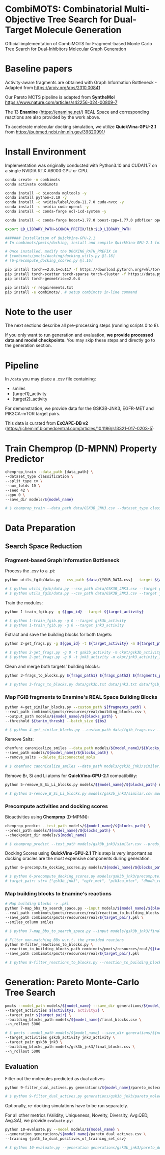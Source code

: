 # CombiMOTS: Combinatorial Multi-Objective Tree Search for Dual-Target Molecule Generation
Official implementation of CombiMOTS for Fragment-based Monte Carlo Tree Search for Dual-Inhibitors Molecular Graph Generation

# Baseline papers
Activity-aware fragments are obtained with Graph Information Bottleneck - Adapted from https://arxiv.org/abs/2310.00841

Our Pareto MCTS pipeline is adapted from **SyntheMol** https://www.nature.com/articles/s42256-024-00809-7

The 13 **Enamine** (https://enamine.net/) REAL Space and corresponding reactions are also provided by the work above.

To accelerate molecular docking simulation, we utilize **QuickVina-GPU-2.1** from https://pubmed.ncbi.nlm.nih.gov/39320991/


# Install Environment
Implementation was originally conducted with Python3.10 and CUDA11.7 on a single NVIDIA RTX A6000 GPU or CPU.
```sh
conda create -n combimots
conda activate combimots

conda install -c bioconda mgltools -y
conda install python=3.10 -y
conda install -c nvidia/label/cuda-11.7.0 cuda-nvcc -y
conda install -c nvidia cuda-opencl -y
conda install -c conda-forge ocl-icd-system -y

conda install -c conda-forge boost=1.77.0 boost-cpp=1.77.0 pdbfixer openbabel openmm -y

export LD_LIBRARY_PATH=$CONDA_PREFIX/lib:$LD_LIBRARY_PATH

####### Installation of QuickVina-GPU-2.1
# In combimots/pmcts/docking, install and compile QuickVina-GPU-2.1 following https://github.com/DeltaGroupNJUPT/Vina-GPU-2.1

# Once installed, modify the DOCKING_PATH_PREFIX in 
# [combimots/pmcts/docking/docking_utils.py @l.16]
# [6-precompute_docking_scores.py @l.16]

pip install torch==2.0.1+cu117 -f https://download.pytorch.org/whl/torch_stable.html
pip install torch-scatter torch-sparse torch-cluster -f https://data.pyg.org/whl/torch-2.0.1+cu117.html
pip install torch-geometric==2.0.4

pip install -r requirements.txt
pip install -e combimots/. # setup combimots in-line command
```

# Note to the user
The next sections describe all pre-processing steps (running scripts 0 to 8).

If you only want to run generation and evaluation, **we provide processed data and model checkpoints**.
You may skip these steps and directly go to the generation section.

# Pipeline

In `/data` you may place a .csv file containing:
- smiles
- {target1}_activity
- {target2}_activity

For demonstration, we provide data for the GSK3B-JNK3, EGFR-MET and PIK3CA-mTOR target pairs.

This data is curated from **ExCAPE-DB v2** (https://jcheminf.biomedcentral.com/articles/10.1186/s13321-017-0203-5)

# Train Chemprop (D-MPNN) Property Predictor
```sh
chemprop_train --data_path {data_path} \
--dataset_type classification \
--split_type cv \
--num_folds 10 \
--seed 42 \
--gpu 0 \
--save_dir models/${model_name}

# $ chemprop_train --data_path data/GSK3B_JNK3.csv --dataset_type classification --split_type cv --num_folds 10 --seed 42 --gpu 0 --save_dir models/gsk3b_jnk3
```

# Data Preparation

## Search Space Reduction

### Fragment-based Graph Information Bottleneck 

Process the .csv to a .pt:
```sh
python utils_fgib/data.py --csv_path $data/{YOUR_DATA.csv} --target ${activity}

# $ python utils_fgib/data.py --csv_path data/GSK3B_JNK3.csv --target gsk3b_activity
# $ python utils_fgib/data.py --csv_path data/GSK3B_JNK3.csv --target jnk3_activity

```
Train the modules:
```sh
python 1-train_fgib.py -g ${gpu_id} --target ${target_activity}

# $ python 1-train_fgib.py -g 0 --target gsk3b_activity
# $ python 1-train_fgib.py -g 0 --target jnk3_activity
```

Extract and save the building blocks for both targets:
```sh
python 2-get_frags.py -g ${gpu_id} -t ${target_activity} -m ${target_pt_path} -v ${frags_path}

# $ python 2-get_frags.py -g 0 -t gsk3b_activity -m ckpt/gsk3b_activity_10.pt -v data/gsk3b.txt
# $ python 2-get_frags.py -g 0 -t jnk3_activity -m ckpt/jnk3_activity_10.pt -v data/jnk3.txt
```

Clean and merge both targets' building blocks:
```sh
python 3-frags_to_blocks.py ${frags_path1} ${frags_path2} ${fragments_path}

# $ python 3-frags_to_blocks.py data/gsk3b.txt data/jnk3.txt data/fgib_frags.csv
```

### Map FGIB fragments to Enamine's REAL Space Building Blocks
```sh
python 4-get_similar_blocks.py --custom_path ${fragments_path} \
--real_path combimots/pmcts/resources/real/building_blocks.csv \
--output_path models/${model_name}/${blocks_path} \
--threshold ${tanim_thresh} --batch_size ${bs}

# $ python 4-get_similar_blocks.py --custom_path data/fgib_frags.csv --real_path combimots/pmcts/resources/real/building_blocks.csv --output_path models/gsk3b_jnk3/similar.csv --threshold 0.4 --batch_size 2500
```
Remove Salts:
```sh
chemfunc canonicalize_smiles --data_path models/${model_name}/${blocks_path} \
--save_path models/${model_name}/${blocks_path} \
--remove_salts --delete_disconnected_mols

# $ chemfunc canonicalize_smiles --data_path models/gsk3b_jnk3/similar.csv --save_path models/gsk3b_jnk3/similar.csv --remove_salts --delete_disconnected_mols
```
Remove Br, Si and Li atoms for **QuickVina-GPU-2.1** compatibility:
```sh
python 5-remove_B_Si_Li_blocks.py models/${model_name}/${blocks_path} models/${model_name}/${blocks_path}

# $ python 5-remove_B_Si_Li_blocks.py models/gsk3b_jnk3/similar.csv models/gsk3b_jnk3/similar.csv
```
### Precompute activities and docking scores

Bioactivities using **Chemprop** (D-MPNN):
```sh
chemprop_predict --test_path models/${model_name}/${blocks_path} \
--preds_path models/${model_name}/${blocks_path} \
--checkpoint_dir models/${model_name}

# $ chemprop_predict --test_path models/gsk3b_jnk3/similar.csv --preds_path models/gsk3b_jnk3/precompute.csv --checkpoint_dir models/gsk3b_jnk3
```
Docking Scores using **QuickVina-GPU-2.1**
This step is very important as docking oracles are the most expensive components during generation.
```sh
python 6-precompute_docking_scores.py models/${model_name}/${blocks_path} models/${model_name}/${blocks_path} --target_pair ${target_pair}

# $ python 6-precompute_docking_scores.py models/gsk3b_jnk3/precompute.csv models/gsk3b_jnk3/final_blocks.csv --target_pair gsk3b_jnk3
# target_pair: str= ["gsk3b_jnk3", "egfr_met", "pik3ca_mtor", "dhodh_rorgt"]
```
### Map building blocks to Enamine's reactions

```sh
# Map building blocks -> .pkl
python 7-map_bbs_to_search_space.py --input models/${model_name}/${blocks_path} \
--real_path combimots/pmcts/resources/real/reaction_to_building_blocks.pkl \
--save_path combimots/pmcts/resources/real/${target_pair}.pkl \
--smiles_column smiles

# $ python 7-map_bbs_to_search_space.py --input models/gsk3b_jnk3/final_blocks.csv --real_path combimots/pmcts/resources/real/reaction_to_building_blocks.pkl --save_path combimots/pmcts/resources/real/gsk3b_jnk3.pkl --smiles_column smiles

# Filter non-matching BBs w.r.t. the provided reacions
python 8-filter_reactions_to_blocks.py \
--reaction_to_building_blocks_path combimots/pmcts/resources/real/${target_pair}.pkl \
--save_path combimots/pmcts/resources/real/${target_pair}.pkl

# $ python 8-filter_reactions_to_blocks.py --reaction_to_building_blocks_path combimots/pmcts/resources/real/gsk3b_jnk3.pkl --save_path combimots/pmcts/resources/real/gsk3b_jnk3.pkl
```

# Generation: Pareto Monte-Carlo Tree Search

```sh
pmcts --model_path models/${model_name} --save_dir generations/${model_name}/ \
--target_activities ${activity1, activity2} \
--target_pair ${target_pair} \
--building_blocks_path models/${model_name}/final_blocks.csv \
--n_rollout 5000

# $ pmcts --model_path models/${model_name} --save_dir generations/${model_name}/ \
--target_activities gsk3b_activity jnk3_activity \
--target_pair gsk3b_jnk3 \
--building_blocks_path models/gsk3b_jnk3/final_blocks.csv \
--n_rollout 5000
```

## Evaluation

Filter out the molecules predicted as dual actives
```sh
python 9-filter_dual_actives.py generations/${model_name}/pareto_molecules.csv generations/${model_name}/pareto_dual_actives.csv

# $ python 9-filter_dual_actives.py generations/gsk3b_jnk3/pareto_molecules.csv generations/gsk3b_jnk3/pareto_dual_actives.csv
```
Optionally, re-docking simulations have to be run separately.

For all other metrics (Validity, Uniqueness, Novelty, Diversity, Avg.QED, Avg.SA), we provide `evaluate.py`:
```sh
python 10-evaluate.py --model models/${model_name} \
--generation generations/${model_name}/pareto_dual_actives.csv \
--training {path_to_dual_positives_of_training_set_csv}

# $ python 10-evaluate.py --generation generations/gsk3b_jnk3/pareto_dual_actives.csv --training data/GSK3B_dual_actives.csv
```